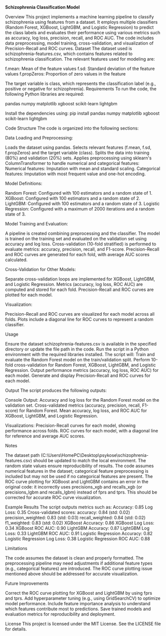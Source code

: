 **Schizophrenia Classification Model**

Overview
This project implements a machine learning pipeline to classify schizophrenia using features from a dataset. It employs multiple classifiers (Random Forest, XGBoost, LightGBM, and Logistic Regression) to predict the class labels and evaluates their performance using various metrics such as accuracy, log loss, precision, recall, and ROC AUC. The code includes data preprocessing, model training, cross-validation, and visualization of Precision-Recall and ROC curves.
Dataset
The dataset used is schizophrenia-features.csv, which contains features related to schizophrenia classification. The relevant features used for modeling are:

f.mean: Mean of the feature values
f.sd: Standard deviation of the feature values
f.propZeros: Proportion of zero values in the feature

The target variable is class, which represents the classification label (e.g., positive or negative for schizophrenia).
Requirements
To run the code, the following Python libraries are required:

pandas
numpy
matplotlib
xgboost
scikit-learn
lightgbm

Install the dependencies using:
pip install pandas numpy matplotlib xgboost scikit-learn lightgbm

Code Structure
The code is organized into the following sections:

Data Loading and Preprocessing:

Loads the dataset using pandas.
Selects relevant features (f.mean, f.sd, f.propZeros) and the target variable (class).
Splits the data into training (80%) and validation (20%) sets.
Applies preprocessing using sklearn's ColumnTransformer to handle numerical and categorical features:
Numerical features: Imputation with mean and standard scaling.
Categorical features: Imputation with most frequent value and one-hot encoding.




Model Definitions:

Random Forest: Configured with 100 estimators and a random state of 1.
XGBoost: Configured with 100 estimators and a random state of 2.
LightGBM: Configured with 100 estimators and a random state of 3.
Logistic Regression: Configured with a maximum of 2000 iterations and a random state of 3.


Model Training and Evaluation:

A pipeline is created combining preprocessing and the classifier.
The model is trained on the training set and evaluated on the validation set using accuracy and log loss.
Cross-validation (10-fold stratified) is performed to evaluate metrics: accuracy, precision, recall, and F1-score.
Precision-Recall and ROC curves are generated for each fold, with average AUC scores calculated.


Cross-Validation for Other Models:

Separate cross-validation loops are implemented for XGBoost, LightGBM, and Logistic Regression.
Metrics (accuracy, log loss, ROC AUC) are computed and stored for each fold.
Precision-Recall and ROC curves are plotted for each model.


Visualization:

Precision-Recall and ROC curves are visualized for each model across all folds.
Plots include a diagonal line for ROC curves to represent a random classifier.



Usage

Ensure the dataset schizophrenia-features.csv is available in the specified directory or update the file path in the code.
Run the script in a Python environment with the required libraries installed.
The script will:
Train and evaluate the Random Forest model on the train/validation split.
Perform 10-fold cross-validation for Random Forest, XGBoost, LightGBM, and Logistic Regression.
Output performance metrics (accuracy, log loss, ROC AUC) for each model.
Generate and display Precision-Recall and ROC curves for each model.



Output
The script produces the following outputs:

Console Output:
Accuracy and log loss for the Random Forest model on the validation set.
Cross-validated metrics (accuracy, precision, recall, F1-score) for Random Forest.
Mean accuracy, log loss, and ROC AUC for XGBoost, LightGBM, and Logistic Regression.


Visualizations:
Precision-Recall curves for each model, showing performance across folds.
ROC curves for each model, with a diagonal line for reference and average AUC scores.



Notes

The dataset path (C:\Users\HomePC\Desktop\psykose\schizophrenia-features.csv) should be updated to match the local environment.
The random state values ensure reproducibility of results.
The code assumes numerical features in the dataset; categorical feature preprocessing is included but may not be used if no categorical features are present.
The ROC curve plotting for XGBoost and LightGBM contains an error in the original code: it incorrectly uses precisions_xgb and recalls_xgb (or precisions_lgbm and recalls_lgbm) instead of fprs and tprs. This should be corrected for accurate ROC curve visualization.

Example Results
The script outputs metrics such as:
Accuracy: 0.85
Log Loss: 0.35
Cross-validated scores:
accuracy: 0.84 (std: 0.02)
precision_weighted: 0.83 (std: 0.03)
recall_weighted: 0.84 (std: 0.02)
f1_weighted: 0.83 (std: 0.02)
XGBoost Accuracy: 0.86
XGBoost Log Loss: 0.34
XGBoost ROC AUC: 0.90
LightGBM Accuracy: 0.87
LightGBM Log Loss: 0.33
LightGBM ROC AUC: 0.91
Logistic Regression Accuracy: 0.82
Logistic Regression Log Loss: 0.38
Logistic Regression ROC AUC: 0.88

Limitations

The code assumes the dataset is clean and properly formatted.
The preprocessing pipeline may need adjustments if additional feature types (e.g., categorical features) are introduced.
The ROC curve plotting issue mentioned above should be addressed for accurate visualization.

Future Improvements

Correct the ROC curve plotting for XGBoost and LightGBM by using fprs and tprs.
Add hyperparameter tuning (e.g., using GridSearchCV) to optimize model performance.
Include feature importance analysis to understand which features contribute most to predictions.
Save trained models and evaluation metrics for reproducibility and deployment.

License
This project is licensed under the MIT License. See the LICENSE file for details.
